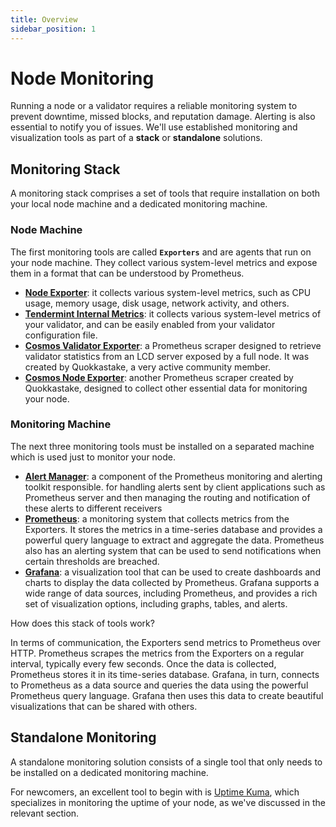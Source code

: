 ```yaml
---
title: Overview
sidebar_position: 1
---
```


# Node Monitoring

Running a node or a validator requires a reliable monitoring system to prevent downtime, missed blocks, and reputation damage. Alerting is also essential to notify you of issues.
We'll use established monitoring and visualization tools as part of a **stack** or **standalone** solutions.

## Monitoring Stack

A monitoring stack comprises a set of tools that require installation on both your local node machine and a dedicated monitoring machine.

### Node Machine

The first monitoring tools are called **`Exporters`** and are agents that run on your node machine. They collect various system-level metrics and expose them in a format that can be understood by Prometheus.

- [**Node Exporter**](/node-monitoring/exporters/node-exporter): it collects various system-level metrics, such as CPU usage, memory usage, disk usage, network activity, and others.
- [**Tendermint Internal Metrics**](/node-monitoring/exporters/tendermint-internal-metrics): it collects various system-level metrics of your validator, and can be easily enabled from your validator configuration file.
- [**Cosmos Validator Exporter**](/node-monitoring/exporters/cosmos-validator-exporter): a Prometheus scraper designed to retrieve validator statistics from an LCD server exposed by a full node. It was created by Quokkastake, a very active community member.
- [**Cosmos Node Exporter**](/node-monitoring/exporters/cosmos-node-exporter): another Prometheus scraper created by Quokkastake, designed to collect other essential data for monitoring your node.

### Monitoring Machine

The next three monitoring tools must be installed on a separated machine which is used just to monitor your node.

- [**Alert Manager**](/node-monitoring/alertmanager): a component of the Prometheus monitoring and alerting toolkit responsible. for handling alerts sent by client applications such as Prometheus server and then managing the routing and notification of these alerts to different receivers
- [**Prometheus**](/node-monitoring/prometheus): a monitoring system that collects metrics from the Exporters. It stores the metrics in a time-series database and provides a powerful query language to extract and aggregate the data. Prometheus also has an alerting system that can be used to send notifications when certain thresholds are breached.
- [**Grafana**](/node-monitoring/grafana): a visualization tool that can be used to create dashboards and charts to display the data collected by Prometheus. Grafana supports a wide range of data sources, including Prometheus, and provides a rich set of visualization options, including graphs, tables, and alerts.

How does this stack of tools work?

In terms of communication, the Exporters send metrics to Prometheus over HTTP. Prometheus scrapes the metrics from the Exporters on a regular interval, typically every few seconds. Once the data is collected, Prometheus stores it in its time-series database. Grafana, in turn, connects to Prometheus as a data source and queries the data using the powerful Prometheus query language. Grafana then uses this data to create beautiful visualizations that can be shared with others.

## Standalone Monitoring

A standalone monitoring solution consists of a single tool that only needs to be installed on a dedicated monitoring machine.

For newcomers, an excellent tool to begin with is [Uptime Kuma](/node-monitoring/uptime-kuma), which specializes in monitoring the uptime of your node, as we've discussed in the relevant section.